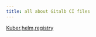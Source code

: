 ```yaml
---
title: all about Gitalb CI files
---
```


[Kuber,helm,registry](https://www.youtube.com/watch?v=Kkl_CO57Quo&ab_channel=AhmedElfakharany)
